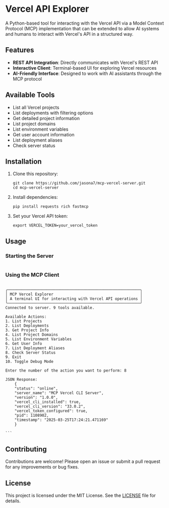 # Vercel API Explorer

A Python-based tool for interacting with the Vercel API via a Model Context Protocol (MCP) implementation that can be extended to allow AI systems and humans to interact with Vercel's API in a structured way.

## Features

- **REST API Integration**: Directly communicates with Vercel's REST API
- **Interactive Client**: Terminal-based UI for exploring Vercel resources
- **AI-Friendly Interface**: Designed to work with AI assistants through the MCP protocol

## Available Tools

- List all Vercel projects
- List deployments with filtering options
- Get detailed project information
- List project domains
- List environment variables
- Get user account information
- List deployment aliases
- Check server status

## Installation

1. Clone this repository:
   ```
   git clone https://github.com/jasona7/mcp-vercel-server.git
   cd mcp-vercel-server
   ```

2. Install dependencies:
   ```
   pip install requests rich fastmcp
   ```

3. Set your Vercel API token:
   ```
   export VERCEL_TOKEN=your_vercel_token
   ```

## Usage

### Starting the Server

```python mcp_vercel_server.py
```
### Using the MCP Client

```python mcp_vercel_client.py
```

    ╭──────────────────────────────────────────────────────────╮
    │ MCP Vercel Explorer                                      │
    │ A terminal UI for interacting with Vercel API operations │
    ╰──────────────────────────────────────────────────────────╯
    Connected to server. 9 tools available.

    Available Actions:
    1. List Projects
    2. List Deployments
    3. Get Project Info
    4. List Project Domains
    5. List Environment Variables
    6. Get User Info
    7. List Deployment Aliases
    8. Check Server Status
    9. Exit
    10. Toggle Debug Mode

    Enter the number of the action you want to perform: 8

    JSON Response:
        {
        "status": "online",
        "server_name": "MCP Vercel CLI Server",
        "version": "1.0.0",
        "vercel_cli_installed": true,
        "vercel_cli_version": "33.0.2",
        "vercel_token_configured": true,
        "pid": 1108902,
        "timestamp": "2025-03-25T17:24:21.471169"
        }

    ```

## Contributing

Contributions are welcome! Please open an issue or submit a pull request for any improvements or bug fixes.

## License

This project is licensed under the MIT License. See the [LICENSE](LICENSE) file for details.
